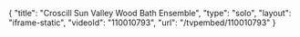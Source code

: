 {
    "title": "Croscill Sun Valley Wood Bath Ensemble",
    "type": "solo",
    "layout": "iframe-static",
    "videoId": "110010793",
    "url": "\/tvpembed\/110010793"
}